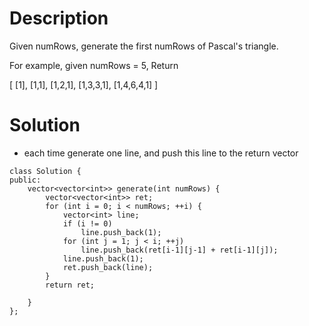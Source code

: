 # Description
Given numRows, generate the first numRows of Pascal's triangle.

For example, given numRows = 5,
Return

[
     [1],
    [1,1],
   [1,2,1],
  [1,3,3,1],
 [1,4,6,4,1]
]

# Solution
- each time generate one line, and push this line to the return vector
```
class Solution {
public:
    vector<vector<int>> generate(int numRows) {
        vector<vector<int>> ret;
        for (int i = 0; i < numRows; ++i) {
            vector<int> line;
            if (i != 0)
                line.push_back(1);
            for (int j = 1; j < i; ++j) 
                line.push_back(ret[i-1][j-1] + ret[i-1][j]);
            line.push_back(1);
            ret.push_back(line);
        }
        return ret;
        
    }
};
```
